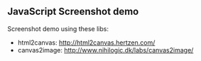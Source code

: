 ## JavaScript Screenshot demo ##

Screenshot demo using these libs:

* html2canvas: http://html2canvas.hertzen.com/
* canvas2image: http://www.nihilogic.dk/labs/canvas2image/